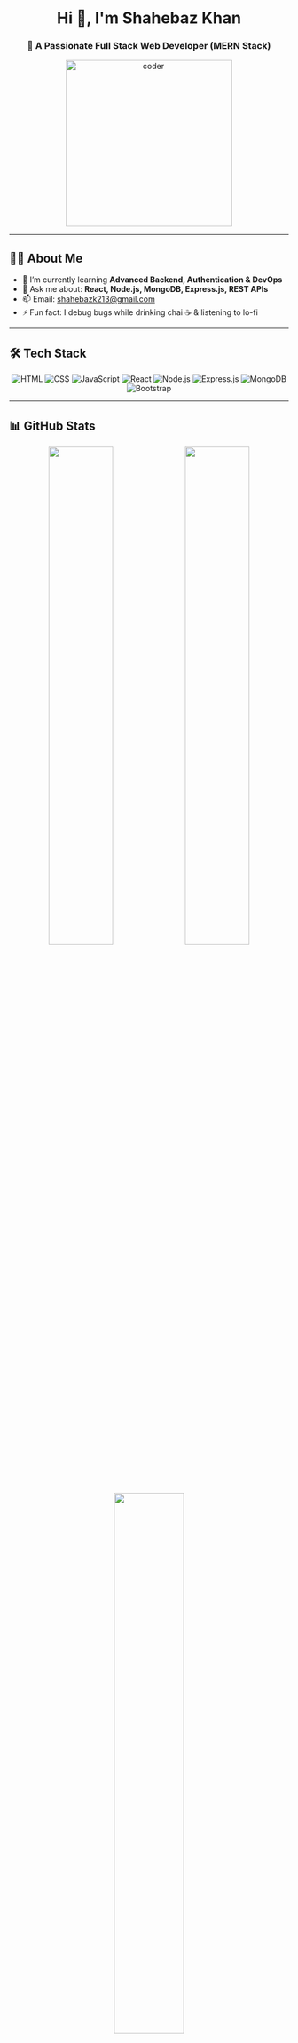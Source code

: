 <h1 align="center">Hi 👋, I'm Shahebaz Khan</h1>
<h3 align="center">🚀 A Passionate Full Stack Web Developer (MERN Stack)</h3>

<p align="center">
  <img src="https://media.giphy.com/media/qgQUggAC3Pfv687qPC/giphy.gif" alt="coder" width="300" />
</p>

---

## 👨‍💻 About Me

- 🌱 I’m currently learning **Advanced Backend, Authentication & DevOps**
- 💬 Ask me about: **React, Node.js, MongoDB, Express.js, REST APIs**
- 📫 Email: [shahebazk213@gmail.com](mailto:shahebazk213@gmail.com)
- ⚡ Fun fact: I debug bugs while drinking chai ☕ & listening to lo-fi

---

## 🛠 Tech Stack

<div align="center">

![HTML](https://img.shields.io/badge/HTML5-E34F26?style=for-the-badge&logo=html5&logoColor=white)
![CSS](https://img.shields.io/badge/CSS3-1572B6?style=for-the-badge&logo=css3&logoColor=white)
![JavaScript](https://img.shields.io/badge/JavaScript-F7DF1E?style=for-the-badge&logo=javascript&logoColor=black)
![React](https://img.shields.io/badge/React-20232A?style=for-the-badge&logo=react&logoColor=61DAFB)
![Node.js](https://img.shields.io/badge/Node.js-339933?style=for-the-badge&logo=node.js&logoColor=white)
![Express.js](https://img.shields.io/badge/Express.js-000000?style=for-the-badge&logo=express&logoColor=white)
![MongoDB](https://img.shields.io/badge/MongoDB-4EA94B?style=for-the-badge&logo=mongodb&logoColor=white)
![Bootstrap](https://img.shields.io/badge/Bootstrap-563D7C?style=for-the-badge&logo=bootstrap&logoColor=white)

</div>

---

## 📊 GitHub Stats

<p align="center">
  <img src="https://github-readme-stats.vercel.app/api?username=shahebazk161&show_icons=true&theme=tokyonight" width="48%" />
  <img src="https://github-readme-streak-stats.herokuapp.com?user=shahebazk161&theme=tokyonight" width="48%" />
</p>

<p align="center">
  <img src="https://github-readme-stats.vercel.app/api/top-langs/?username=shahebazk161&layout=compact&theme=tokyonight" width="50%" />
</p>

---

## 📫 Connect With Me

<p align="center">
  <a href="mailto:shahebazk161@gmail.com">
    <img src="https://img.shields.io/badge/Gmail-D14836?style=for-the-badge&logo=gmail&logoColor=white" />
  </a>
  <a href="https://github.com/shahebazk161">
    <img src="https://img.shields.io/badge/GitHub-100000?style=for-the-badge&logo=github&logoColor=white" />
  </a>
</p>

---

## 💡 Fun Dev Snippet

```js
while(alive){
  code();
  music();
  repeat();
}

